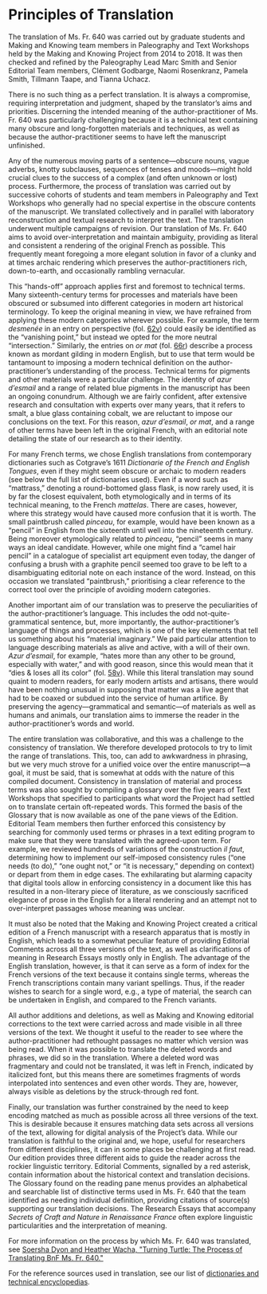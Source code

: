 # Principles of Translation

The translation of Ms. Fr. 640 was carried out by graduate students and
Making and Knowing team members in Paleography and Text Workshops held
by the Making and Knowing Project from 2014 to 2018. It was then checked
and refined by the Paleography Lead Marc Smith and Senior Editorial Team
members, Clément Godbarge, Naomi Rosenkranz, Pamela Smith, Tillmann
Taape, and Tianna Uchacz.

There is no such thing as a perfect translation. It is always a
compromise, requiring interpretation and judgment, shaped by the
translator’s aims and priorities. Discerning the intended meaning of the
author-practitioner of Ms. Fr. 640 was particularly challenging because
it is a technical text containing many obscure and long-forgotten
materials and techniques, as well as because the author-practitioner
seems to have left the manuscript unfinished.

Any of the numerous moving parts of a sentence—obscure nouns, vague
adverbs, knotty subclauses, sequences of tenses and moods—might hold
crucial clues to the success of a complex (and often unknown or lost)
process. Furthermore, the process of translation was carried out by
successive cohorts of students and team members in Paleography and Text
Workshops who generally had no special expertise in the obscure contents
of the manuscript. We translated collectively and in parallel with
laboratory reconstruction and textual research to interpret the text.
The translation underwent multiple campaigns of revision. Our
translation of Ms. Fr. 640 aims to avoid over-interpretation and
maintain ambiguity, providing as literal and consistent a rendering of
the original French as possible. This frequently meant foregoing a more
elegant solution in favor of a clunky and at times archaic rendering
which preserves the author-practitioners rich, down-to-earth, and
occasionally rambling vernacular.

This “hands-off” approach applies first and foremost to technical terms.
Many sixteenth-century terms for processes and materials have been
obscured or subsumed into different categories in modern art historical
terminology. To keep the original meaning in view, we have refrained
from applying these modern categories wherever possible. For example,
the term *desmenée* in an entry on perspective (fol.
[62v](http://edition640.makingandknowing.org/#/folios/62v/f/62v/tl))
could easily be identified as the “vanishing point,” but instead we
opted for the more neutral “intersection.” Similarly, the entries on *or
mat* (fol.
[66r](http://edition640.makingandknowing.org/#/folios/66r/f/66r/tl))
describe a process known as mordant gilding in modern English, but to
use that term would be tantamount to imposing a modern technical
definition on the author-practitioner’s understanding of the process.
Technical terms for pigments and other materials were a particular
challenge. The identity of *azur d’esmail* and a range of related blue
pigments in the manuscript has been an ongoing conundrum. Although we
are fairly confident, after extensive research and consultation with
experts over many years, that it refers to smalt, a blue glass
containing cobalt, we are reluctant to impose our conclusions on the
text. For this reason, *azur d’esmail*, *or mat*, and a range of other
terms have been left in the original French, with an editorial note
detailing the state of our research as to their identity.

For many French terms, we chose English translations from contemporary
dictionaries such as Cotgrave’s 1611 *Dictionarie of the French and
English Tongues*, even if they might seem obscure or archaic to modern
readers (see below the full list of dictionaries used). Even if a word
such as “mattrass,” denoting a round-bottomed glass flask, is now rarely
used, it is by far the closest equivalent, both etymologically and in
terms of its technical meaning, to the French *mattelas*. There are
cases, however, where this strategy would have caused more confusion
that it is worth. The small paintbrush called *pinceau*, for example,
would have been known as a “pencil” in English from the sixteenth until
well into the nineteenth century. Being moreover etymologically related
to *pinceau*, “pencil” seems in many ways an ideal candidate. However,
while one might find a “camel hair pencil” in a catalogue of specialist
art equipment even today, the danger of confusing a brush with a
graphite pencil seemed too grave to be left to a disambiguating
editorial note on each instance of the word. Instead, on this occasion
we translated “paintbrush,” prioritising a clear reference to the
correct tool over the principle of avoiding modern categories.

Another important aim of our translation was to preserve the
peculiarities of the author-practitioner’s language. This includes the
odd not-quite-grammatical sentence, but, more importantly, the
author-practitioner’s language of things and processes, which is one of
the key elements that tell us something about his “material imaginary.”
We paid particular attention to language describing materials as alive
and active, with a will of their own. *Azur d’esmail*, for example,
“hates more than any other to be ground, especially with water,” and
with good reason, since this would mean that it “dies & loses all its
color” (fol.
[58v](http://edition640.makingandknowing.org/#/folios/58v/f/58v/tl)).
While this literal translation may sound quaint to modern readers, for
early modern artists and artisans, there would have been nothing unusual
in supposing that matter was a live agent that had to be coaxed or
subdued into the service of human artifice. By preserving the
agency—grammatical and semantic—of materials as well as humans and
animals, our translation aims to immerse the reader in the
author-practitioner’s words and world.

The entire translation was collaborative, and this was a challenge to
the consistency of translation. We therefore developed protocols to try
to limit the range of translations. This, too, can add to awkwardness in
phrasing, but we very much strove for a unified voice over the entire
manuscript—a goal, it must be said, that is somewhat at odds with the
nature of this compiled document. Consistency in translation of material
and process terms was also sought by compiling a glossary over the five
years of Text Workshops that specified to participants what word the
Project had settled on to translate certain oft-repeated words. This
formed the basis of the Glossary that is now available as one of the
pane views of the Edition. Editorial Team members then further enforced
this consistency by searching for commonly used terms or phrases in a
text editing program to make sure that they were translated with the
agreed-upon term. For example, we reviewed hundreds of variations of the
construction *il faut*, determining how to implement our self-imposed
consistency rules (“one needs (to do),” “one ought not,” or “it is
necessary,” depending on context) or depart from them in edge cases. The
exhilarating but alarming capacity that digital tools allow in enforcing
consistency in a document like this has resulted in a non-literary piece
of literature, as we consciously sacrificed elegance of prose in the
English for a literal rendering and an attempt not to over-interpret
passages whose meaning was unclear.

It must also be noted that the Making and Knowing Project created a
critical edition of a French manuscript with a research apparatus that
is mostly in English, which leads to a somewhat peculiar feature of
providing Editorial Comments across all three versions of the text, as
well as clarifications of meaning in Research Essays mostly only in
English. The advantage of the English translation, however, is that it
can serve as a form of index for the French versions of the text because
it contains single terms, whereas the French transcriptions contain many
variant spellings. Thus, if the reader wishes to search for a single
word, e.g., a type of material, the search can be undertaken in English,
and compared to the French variants.

All author additions and deletions, as well as Making and Knowing
editorial corrections to the text were carried across and made visible
in all three versions of the text. We thought it useful to the reader to
see where the author-practitioner had rethought passages no matter which
version was being read. When it was possible to translate the deleted
words and phrases, we did so in the translation. Where a deleted word
was fragmentary and could not be translated, it was left in French,
indicated by italicized font, but this means there are sometimes
fragments of words interpolated into sentences and even other words.
They are, however, always visible as deletions by the struck-through red
font.

Finally, our translation was further constrained by the need to keep
encoding matched as much as possible across all three versions of the
text. This is desirable because it ensures matching data sets across all
versions of the text, allowing for digital analysis of the Project’s
data. While our translation is faithful to the original and, we hope,
useful for researchers from different disciplines, it can in some places
be challenging at first read. Our edition provides three different aids
to guide the reader across the rockier linguistic territory. Editorial
Comments, signalled by a red asterisk, contain information about the
historical context and translation decisions. The Glossary found on the
reading pane menus provides an alphabetical and searchable list of
distinctive terms used in Ms. Fr. 640 that the team identified as
needing individual definition, providing citations of source(s)
supporting our translation decisions. The Research Essays that accompany
*Secrets of Craft and Nature in Renaissance France* often explore linguistic particularities and the
interpretation of meaning.

For more information on the process by which Ms. Fr. 640 was translated,
see [Soersha Dyon and Heather Wacha, "Turning Turtle: The Process of
Translating BnF Ms. Fr. 640."](/#essays/ann_318_ie_19)

For the reference sources used in translation, see our list of [dictionaries and technical encyclopedias](#content/research+resources/dictionaries).

